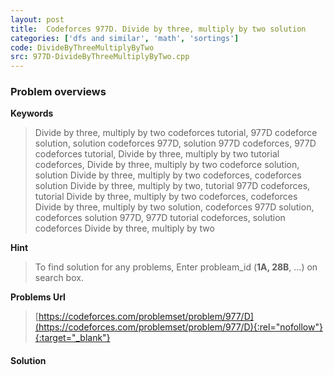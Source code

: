 ```yaml
---
layout: post
title:  Codeforces 977D. Divide by three, multiply by two solution
categories: ['dfs and similar', 'math', 'sortings']
code: DivideByThreeMultiplyByTwo
src: 977D-DivideByThreeMultiplyByTwo.cpp
---
```

### **Problem overviews**

**Keywords**
> Divide by three, multiply by two codeforces tutorial, 977D codeforce solution, solution codeforces 977D, solution 977D codeforces, 977D codeforces tutorial, Divide by three, multiply by two tutorial codeforces, Divide by three, multiply by two codeforce solution, solution Divide by three, multiply by two codeforces, codeforces solution Divide by three, multiply by two, tutorial 977D codeforces, tutorial Divide by three, multiply by two codeforces, codeforces Divide by three, multiply by two solution, codeforces 977D solution, codeforces solution 977D, 977D tutorial codeforces, solution codeforces Divide by three, multiply by two

**Hint**
> To find solution for any problems, Enter probleam_id (**1A, 28B**, ...) on search box. 

**Problems Url**
> [https://codeforces.com/problemset/problem/977/D](https://codeforces.com/problemset/problem/977/D){:rel="nofollow"}{:target="_blank"}

#### **Solution**



